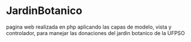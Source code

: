 # JardinBotanico
pagina web realizada en php aplicando las capas de modelo, vista y controlador, para manejar las donaciones del jardin botanico de la UFPSO

